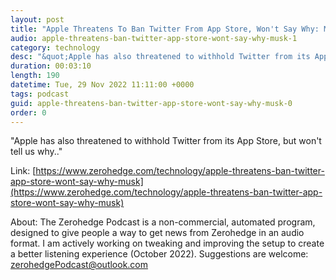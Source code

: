 ```yaml
---
layout: post
title: "Apple Threatens To Ban Twitter From App Store, Won't Say Why: Musk"
audio: apple-threatens-ban-twitter-app-store-wont-say-why-musk-1
category: technology
desc: "&quot;Apple has also threatened to withhold Twitter from its App Store, but won't tell us why..&quot;"
duration: 00:03:10
length: 190
datetime: Tue, 29 Nov 2022 11:11:00 +0000
tags: podcast
guid: apple-threatens-ban-twitter-app-store-wont-say-why-musk-0
order: 0
---
```

&quot;Apple has also threatened to withhold Twitter from its App Store, but won't tell us why..&quot;

Link: [https://www.zerohedge.com/technology/apple-threatens-ban-twitter-app-store-wont-say-why-musk](https://www.zerohedge.com/technology/apple-threatens-ban-twitter-app-store-wont-say-why-musk)

About: The Zerohedge Podcast is a non-commercial, automated program, designed to give people a way to get news from Zerohedge in an audio format.  I am actively working on tweaking and improving the setup to create a better listening experience (October 2022).  Suggestions are welcome: [zerohedgePodcast@outlook.com](mailto:zerohedgePodcast@outlook.com)